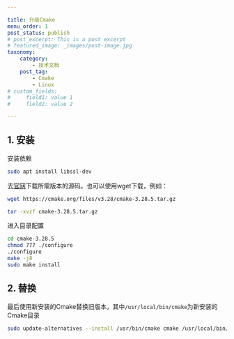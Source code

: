 ```yaml
---

title: 升级Cmake
menu_order: 1
post_status: publish
# post_excerpt: This is a post excerpt
# featured_image: _images/post-image.jpg
taxonomy:
    category:
        - 技术文档
    post_tag:
        - Cmake
        - Linux
# custom_fields:
#     field1: value 1
#     field2: value 2

---
```


## 1. 安装

安装依赖

```bash
sudo apt install libssl-dev
```

去[官网](https://cmake.org/files/)下载所需版本的源码。也可以使用wget下载，例如：

```bash
wget https://cmake.org/files/v3.28/cmake-3.28.5.tar.gz

tar -xvzf cmake-3.28.5.tar.gz
```

进入目录配置

```bash
cd cmake-3.28.5
chmod 777 ./configure
./configure
make -j8
sudo make install
```

## 2. 替换

最后使用新安装的Cmake替换旧版本，其中`/usr/local/bin/cmake`为新安装的Cmake目录

```bash
sudo update-alternatives --install /usr/bin/cmake cmake /usr/local/bin/cmake 1 --force
```
